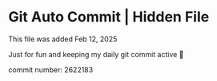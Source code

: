 # Git Auto Commit | Hidden File

This file was added Feb 12, 2025

Just for fun and keeping my daily git commit active 🤪

commit number: 2622183
